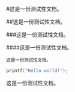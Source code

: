 #这是一份测试性文档。

##这是一份测试性文档。

###这是一份测试性文档。

####这是一份测试性文档。

```text
这是一份测试性文档。
```

```cpp
printf("Hello world!");
```

这是一份测试性文档。
